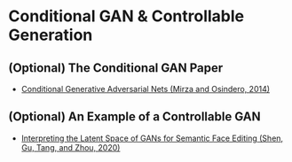 # Conditional GAN & Controllable Generation

## (Optional) The Conditional GAN Paper

+ [Conditional Generative Adversarial Nets (Mirza and Osindero, 2014)](https://arxiv.org/abs/1411.1784)

## (Optional) An Example of a Controllable GAN

+ [Interpreting the Latent Space of GANs for Semantic Face Editing (Shen, Gu, Tang, and Zhou, 2020)](https://arxiv.org/abs/1907.10786)
